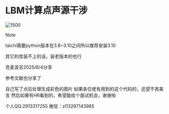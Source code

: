 # LBM计算点声源干涉

![1500]([OutPut_PNG\1500.png](https://github.com/2913317255/LBM-sound-field-point-source/blob/main/OutPut_PNG/1500.png))

> [!NOTE]
>
> taichi需要python版本在3.8~3.10之间所以推荐安装3.10
>
> 其它的库装不上的话，装老版本的也行

克麦波吉2025/6/4分享

参考文献也分享了

自己写了点后处理生成彩色的图片
如果各位佬有用到的这个代码的，还望不吝美言
然后如果有HR看到的，希望能给个面试机会，谢谢啦

个人QQ:2913317255
   微信：zl13297143985

